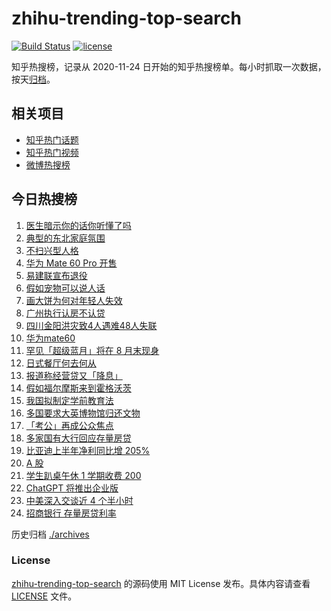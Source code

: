 # zhihu-trending-top-search

[![Build Status](https://github.com/justjavac/zhihu-trending-top-search/workflows/ci/badge.svg?branch=main)](https://github.com/justjavac/zhihu-trending-top-search/actions)
[![license](https://img.shields.io/github/license/justjavac/zhihu-trending-top-search)](https://github.com/justjavac/zhihu-trending-top-search/blob/main/LICENSE)

知乎热搜榜，记录从 2020-11-24 日开始的知乎热搜榜单。每小时抓取一次数据，按天[归档](./archives)。

## 相关项目

- [知乎热门话题](https://github.com/justjavac/zhihu-trending-hot-questions)
- [知乎热门视频](https://github.com/justjavac/zhihu-trending-hot-video)
- [微博热搜榜](https://github.com/justjavac/weibo-trending-hot-search)

## 今日热搜榜

<!-- BEGIN -->
<!-- 最后更新时间 Wed Aug 30 2023 22:06:09 GMT+0800 (China Standard Time) -->

1. [医生暗示你的话你听懂了吗](https://www.zhihu.com/search?q=%E5%8C%BB%E7%94%9F%E6%9A%97%E7%A4%BA%E4%BD%A0%E7%9A%84%E8%AF%9D%E4%BD%A0%E5%90%AC%E6%87%82%E4%BA%86%E5%90%97)
1. [典型的东北家庭氛围](https://www.zhihu.com/search?q=%E5%85%B8%E5%9E%8B%E7%9A%84%E4%B8%9C%E5%8C%97%E5%AE%B6%E5%BA%AD%E6%B0%9B%E5%9B%B4)
1. [不扫兴型人格](https://www.zhihu.com/search?q=%E4%B8%8D%E6%89%AB%E5%85%B4%E5%9E%8B%E4%BA%BA%E6%A0%BC)
1. [华为 Mate 60 Pro 开售](https://www.zhihu.com/search?q=%E5%8D%8E%E4%B8%BA%20Mate%2060%20Pro%20%E5%BC%80%E5%94%AE)
1. [易建联宣布退役](https://www.zhihu.com/search?q=%E6%98%93%E5%BB%BA%E8%81%94%E5%AE%A3%E5%B8%83%E9%80%80%E5%BD%B9)
1. [假如宠物可以说人话](https://www.zhihu.com/search?q=%E5%81%87%E5%A6%82%E5%AE%A0%E7%89%A9%E5%8F%AF%E4%BB%A5%E8%AF%B4%E4%BA%BA%E8%AF%9D)
1. [画大饼为何对年轻人失效](https://www.zhihu.com/search?q=%E7%94%BB%E5%A4%A7%E9%A5%BC%E4%B8%BA%E4%BD%95%E5%AF%B9%E5%B9%B4%E8%BD%BB%E4%BA%BA%E5%A4%B1%E6%95%88)
1. [广州执行认房不认贷](https://www.zhihu.com/search?q=%E5%B9%BF%E5%B7%9E%E6%89%A7%E8%A1%8C%E8%AE%A4%E6%88%BF%E4%B8%8D%E8%AE%A4%E8%B4%B7)
1. [四川金阳洪灾致4人遇难48人失联](https://www.zhihu.com/search?q=%E5%9B%9B%E5%B7%9D%E9%87%91%E9%98%B3%E6%B4%AA%E7%81%BE%E8%87%B44%E4%BA%BA%E9%81%87%E9%9A%BE48%E4%BA%BA%E5%A4%B1%E8%81%94)
1. [华为mate60](https://www.zhihu.com/search?q=%E5%8D%8E%E4%B8%BAmate60)
1. [罕见「超级蓝月」将在 8 月末现身](https://www.zhihu.com/search?q=%E7%BD%95%E8%A7%81%E3%80%8C%E8%B6%85%E7%BA%A7%E8%93%9D%E6%9C%88%E3%80%8D%E5%B0%86%E5%9C%A8%208%20%E6%9C%88%E6%9C%AB%E7%8E%B0%E8%BA%AB)
1. [日式餐厅何去何从](https://www.zhihu.com/search?q=%E6%97%A5%E5%BC%8F%E9%A4%90%E5%8E%85%E4%BD%95%E5%8E%BB%E4%BD%95%E4%BB%8E)
1. [报道称经营贷又「降息」](https://www.zhihu.com/search?q=%E6%8A%A5%E9%81%93%E7%A7%B0%E7%BB%8F%E8%90%A5%E8%B4%B7%E5%8F%88%E3%80%8C%E9%99%8D%E6%81%AF%E3%80%8D)
1. [假如福尔摩斯来到霍格沃茨](https://www.zhihu.com/search?q=%E5%81%87%E5%A6%82%E7%A6%8F%E5%B0%94%E6%91%A9%E6%96%AF%E6%9D%A5%E5%88%B0%E9%9C%8D%E6%A0%BC%E6%B2%83%E8%8C%A8)
1. [我国拟制定学前教育法](https://www.zhihu.com/search?q=%E6%88%91%E5%9B%BD%E6%8B%9F%E5%88%B6%E5%AE%9A%E5%AD%A6%E5%89%8D%E6%95%99%E8%82%B2%E6%B3%95)
1. [多国要求大英博物馆归还文物](https://www.zhihu.com/search?q=%E5%A4%9A%E5%9B%BD%E8%A6%81%E6%B1%82%E5%A4%A7%E8%8B%B1%E5%8D%9A%E7%89%A9%E9%A6%86%E5%BD%92%E8%BF%98%E6%96%87%E7%89%A9)
1. [「考公」再成公众焦点](https://www.zhihu.com/search?q=%E3%80%8C%E8%80%83%E5%85%AC%E3%80%8D%E5%86%8D%E6%88%90%E5%85%AC%E4%BC%97%E7%84%A6%E7%82%B9)
1. [多家国有大行回应存量房贷](https://www.zhihu.com/search?q=%E5%A4%9A%E5%AE%B6%E5%9B%BD%E6%9C%89%E5%A4%A7%E8%A1%8C%E5%9B%9E%E5%BA%94%E5%AD%98%E9%87%8F%E6%88%BF%E8%B4%B7)
1. [比亚迪上半年净利同比增 205%](https://www.zhihu.com/search?q=%E6%AF%94%E4%BA%9A%E8%BF%AA%E4%B8%8A%E5%8D%8A%E5%B9%B4%E5%87%80%E5%88%A9%E5%90%8C%E6%AF%94%E5%A2%9E%20205%25)
1. [A 股](https://www.zhihu.com/search?q=A%20%E8%82%A1)
1. [学生趴桌午休 1 学期收费 200](https://www.zhihu.com/search?q=%E5%AD%A6%E7%94%9F%E8%B6%B4%E6%A1%8C%E5%8D%88%E4%BC%91%201%20%E5%AD%A6%E6%9C%9F%E6%94%B6%E8%B4%B9%20200)
1. [ChatGPT 将推出企业版](https://www.zhihu.com/search?q=ChatGPT%20%E5%B0%86%E6%8E%A8%E5%87%BA%E4%BC%81%E4%B8%9A%E7%89%88)
1. [中美深入交谈近 4 个半小时](https://www.zhihu.com/search?q=%E4%B8%AD%E7%BE%8E%E6%B7%B1%E5%85%A5%E4%BA%A4%E8%B0%88%E8%BF%91%204%20%E4%B8%AA%E5%8D%8A%E5%B0%8F%E6%97%B6)
1. [招商银行 存量房贷利率](https://www.zhihu.com/search?q=%E6%8B%9B%E5%95%86%E9%93%B6%E8%A1%8C%20%E5%AD%98%E9%87%8F%E6%88%BF%E8%B4%B7%E5%88%A9%E7%8E%87)

<!-- END -->

历史归档 [./archives](./archives)

### License

[zhihu-trending-top-search](https://github.com/justjavac/zhihu-trending-top-search) 的源码使用 MIT License
发布。具体内容请查看 [LICENSE](./LICENSE) 文件。
